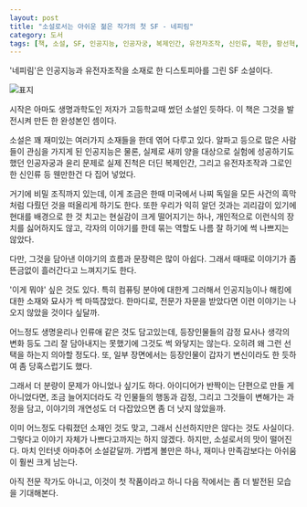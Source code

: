 ```yaml
---
layout: post
title: "소설로서는 아쉬운 젊은 작가의 첫 SF - 네피림"
category: 도서
tags: [책, 소설, SF, 인공지능, 인공자궁, 복제인간, 유전자조작, 신인류, 북한, 황선혁, 북랩, 서평]
---
```


'네피림'은
인공지능과 유전자조작을 소재로 한 디스토피아를 그린 SF 소설이다.

![표지](https://lh3.googleusercontent.com/8Ws79m-3o5yZ_IhN7FxCirtb8bDdt6rMS2eh2pg3w_H1qehC8BhZybDATogzSV3IRQJ5OjcrjrDSZQ=s480)

시작은 아마도 생명과학도인 저자가 고등학교때 썼던 소설인 듯하다.
이 책은 그것을 발전시켜 만든 한 완성본인 셈이다.

소설은 꽤 재미있는 여러가지 소재들을 한데 엮어 다루고 있다.
알파고 등으로 많은 사람들이 관심을 가지게 된 인공지능은 물론,
실제로 새끼 양을 대상으로 실험에 성공하기도 했던 인공자궁과
윤리 문제로 실제 진척은 더딘 복제인간,
그리고 유전자조작과 그로인한 신인류 등 웬만한건 다 집어 넣었다.

거기에 비밀 조직까지 있는데,
이게 조금은 한때 미국에서 나찌 독일을 모든 사건의 흑막처럼 다뤘던 것을 떠올리게 하기도 한다.
또한 우리가 익히 알던 것과는 괴리감이 있기에
현대를 배경으로 한 것 치고는 현실감이 크게 떨어지기는 하나,
개인적으로 이런식의 장치를 싫어하지도 않고,
각자의 이야기를 한데 묶는 역할도 나름 잘 하기에 썩 나쁘지는 않았다.

다만, 그것을 담아낸 이야기의 흐름과 문장력은 많이 아쉽다.
그래서 때때로 이야기가 좀 뜬금없이 흘러간다고 느껴지기도 한다.

'이게 뭐야' 싶은 것도 있다.
특히 컴퓨팅 분야에 대한게 그러해서
인공지능이나 해킹에 대한 소재와 묘사가 썩 마뜩잖았다.
한마디로, 전문가 자문을 받았다면 이런 이야기는 나오지 않았을 것이다 싶달까.

어느정도 생명윤리나 인류애 같은 것도 담고있는데,
등장인물들의 감정 묘사나 생각의 변화 등도 그리 잘 담아내지는 못했기에 그것도 썩 와닿지는 않는다.
오히려 왜 그런 선택을 하는지 의아할 정도다.
또, 일부 장면에서는 등장인물이 갑자기 변신이라도 한 듯하여 좀 당혹스럽기도 했다.

그래서 더 분량이 문제가 아니었나 싶기도 하다.
아이디어가 반짝이는 단편으로 만들 게 아니었다면,
조금 늘어지더라도 각 인물들의 행동과 감정, 그리고 그것들이 변해가는 과정을 담고,
이야기의 개연성도 더 다잡았으면 좀 더 낫지 않았을까.

이미 어느정도 다뤄졌던 소재인 것도 맞고,
그래서 신선하지만은 않다는 것도 사실이다.
그렇다고 이야기 자체가 나쁘다고까지는 하지 않겠다.
하지만, 소설로서의 맛이 떨어진다.
마치 인터넷 아마추어 소설같달까.
가볍게 볼만은 하나,
재미나 만족감보다는 아쉬움이 훨씬 크게 남는다.

아직 전문 작가도 아니고,
이것이 첫 작품이라고 하니
다음 작에서는 좀 더 발전된 모습을 기대해본다.
